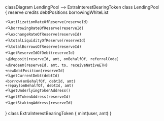 classDiagram
LendingPool --> ExtraInterestBearingToken
class LendingPool {
    reserve
    credits
    debtPositions
    borrowingWhiteList

    +🔍utilizationRateOfReserve(reserveId)
	+🔍borrowingRateOfReserve(reserveId)
	+🔍exchangeRateOfReserve(reserveId)
	+🔍totalLiquidityOfReserve(reserveId)
	+🔍totalBorrowsOfReserve(reserveId)
	+🔍getReserveIdOfDebt(reserveId)
	+💰deposit(reserveId, amt, onBehalfOf, referralCode)
	+💰redeem(reserveId, amt, to, receiveNativeETH)
	+newDebtPosition(reserveId)
	+🔍getCurrentDebt(debtId)
	+borrow(onBehalfOf, debtId, amt)
	+repay(onBehalfOf, debtId, amt)
	+🔍getUnderlyingTokenAddress()
	+🔍getETokenAddress(reserveId)
	+🔍getStakingAddress(reserveId)
}
class ExtraInterestBearingToken {
    mint(user, amt)
}